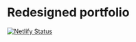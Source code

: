 # Redesigned portfolio

[![Netlify Status](https://api.netlify.com/api/v1/badges/52b9e718-6608-4cfa-89ce-3aa9f0b23aa0/deploy-status)](https://app.netlify.com/sites/musaubrian/deploys)
